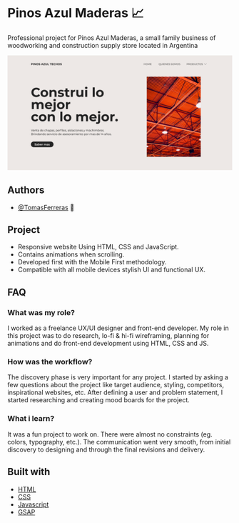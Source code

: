 # Pinos Azul Maderas :chart_with_upwards_trend:

Professional project for Pinos Azul Maderas, a small family business of woodworking and construction supply store located in Argentina

![CHEESE!](images/HOME.png)

## Authors

- [@TomasFerreras](https://github.com/TomasFerreras) :metal:

## Project
* Responsive website Using HTML, CSS and JavaScript.
* Contains animations when scrolling.
* Developed first with the Mobile First methodology.
* Compatible with all mobile devices stylish UI and functional UX.

## FAQ

### What was my role?

I worked as a freelance UX/UI designer and front-end developer. My role in this project was to do research, lo-fi & hi-fi wireframing, planning for animations and do front-end development using HTML, CSS and JS.

### How was the workflow?

The discovery phase is very important for any project. I started by asking a few questions about the project like target audience, styling, competitors, inspirational websites, etc. After defining a user and problem statement, I started researching and creating mood boards for the project.

### What i learn?

It was a fun project to work on. There were almost no constraints (eg. colors, typography, etc.). The communication went very smooth, from initial discovery to designing and through the final revisions and delivery.

## Built with

- [HTML](https://developer.mozilla.org/en-US/docs/Web/HTML)
- [CSS](https://developer.mozilla.org/en-US/docs/Web/CSS)
- [Javascript](https://www.javascript.com/)
- [GSAP](https://greensock.com/gsap/)
